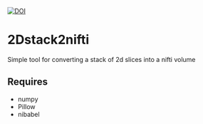 [![DOI](https://zenodo.org/badge/486112654.svg)](https://zenodo.org/badge/latestdoi/486112654)

# 2Dstack2nifti
Simple tool for converting a stack of 2d slices into a nifti volume

## Requires
 - numpy
 - Pillow
 - nibabel
